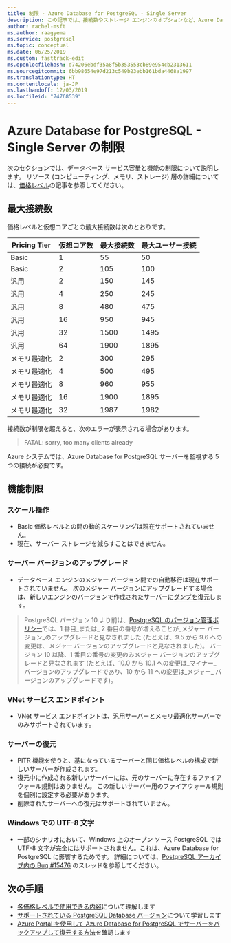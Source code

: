 ```yaml
---
title: 制限 - Azure Database for PostgreSQL - Single Server
description: この記事では、接続数やストレージ エンジンのオプションなど、Azure Database for PostgreSQL - Single Server の制限について説明します。
author: rachel-msft
ms.author: raagyema
ms.service: postgresql
ms.topic: conceptual
ms.date: 06/25/2019
ms.custom: fasttrack-edit
ms.openlocfilehash: d74206ebdf35a8f5b353553cb89e954cb2313611
ms.sourcegitcommit: 6bb98654e97d213c549b23ebb161bda4468a1997
ms.translationtype: HT
ms.contentlocale: ja-JP
ms.lasthandoff: 12/03/2019
ms.locfileid: "74768539"
---
```

# <a name="limits-in-azure-database-for-postgresql---single-server"></a>Azure Database for PostgreSQL - Single Server の制限
次のセクションでは、データベース サービス容量と機能の制限について説明します。 リソース (コンピューティング、メモリ、ストレージ) 層の詳細については、[価格レベル](concepts-pricing-tiers.md)の記事を参照してください。


## <a name="maximum-connections"></a>最大接続数
価格レベルと仮想コアごとの最大接続数は次のとおりです。 

|**Pricing Tier**| **仮想コア数**| **最大接続数** | **最大ユーザー接続** |
|---|---|---|---|
|Basic| 1| 55 | 50|
|Basic| 2| 105 | 100|
|汎用| 2| 150| 145|
|汎用| 4| 250| 245|
|汎用| 8| 480| 475|
|汎用| 16| 950| 945|
|汎用| 32| 1500| 1495|
|汎用| 64| 1900| 1895|
|メモリ最適化| 2| 300| 295|
|メモリ最適化| 4| 500| 495|
|メモリ最適化| 8| 960| 955|
|メモリ最適化| 16| 1900| 1895|
|メモリ最適化| 32| 1987| 1982|

接続数が制限を超えると、次のエラーが表示される場合があります。
> FATAL:  sorry, too many clients already

Azure システムでは、Azure Database for PostgreSQL サーバーを監視する 5 つの接続が必要です。 

## <a name="functional-limitations"></a>機能制限
### <a name="scale-operations"></a>スケール操作
- Basic 価格レベルとの間の動的スケーリングは現在サポートされていません。
- 現在、サーバー ストレージを減らすことはできません。

### <a name="server-version-upgrades"></a>サーバー バージョンのアップグレード
- データベース エンジンのメジャー バージョン間での自動移行は現在サポートされていません。 次のメジャー バージョンにアップグレードする場合は、新しいエンジンのバージョンで作成されたサーバーに[ダンプを復元](./howto-migrate-using-dump-and-restore.md)します。

> PostgreSQL バージョン 10 より前は、[PostgreSQL のバージョン管理ポリシー](https://www.postgresql.org/support/versioning/)では、1 番目_または_ 2 番目の番号が増えることが_メジャー バージョン_のアップグレードと見なされました (たとえば、9.5 から 9.6 への変更は、_メジャー_ バージョンのアップグレードと見なされました)。
> バージョン 10 以降、1 番目の番号の変更のみメジャー バージョンのアップグレードと見なされます (たとえば、10.0 から 10.1 への変更は_マイナー_ バージョンのアップグレードであり、10 から 11 への変更は_メジャー_ バージョンのアップグレードです)。

### <a name="vnet-service-endpoints"></a>VNet サービス エンドポイント
- VNet サービス エンドポイントは、汎用サーバーとメモリ最適化サーバーでのみサポートされています。

### <a name="restoring-a-server"></a>サーバーの復元
- PITR 機能を使うと、基になっているサーバーと同じ価格レベルの構成で新しいサーバーが作成されます。
- 復元中に作成される新しいサーバーには、元のサーバーに存在するファイアウォール規則はありません。 この新しいサーバー用のファイアウォール規則を個別に設定する必要があります。
- 削除されたサーバーへの復元はサポートされていません。

### <a name="utf-8-characters-on-windows"></a>Windows での UTF-8 文字
- 一部のシナリオにおいて、Windows 上のオープン ソース PostgreSQL では UTF-8 文字が完全にはサポートされません。これは、Azure Database for PostgreSQL に影響するためです。 詳細については、[PostgreSQL アーカイブ内の Bug #15476](https://www.postgresql-archive.org/BUG-15476-Problem-on-show-trgm-with-4-byte-UTF-8-characters-td6056677.html) のスレッドを参照してください。

## <a name="next-steps"></a>次の手順
- [各価格レベルで使用できる内容](concepts-pricing-tiers.md)について理解します
- [サポートされている PostgreSQL Database バージョン](concepts-supported-versions.md)について学習します
- [Azure Portal を使用して Azure Database for PostgreSQL でサーバーをバックアップして復元する方法](howto-restore-server-portal.md)を確認します
